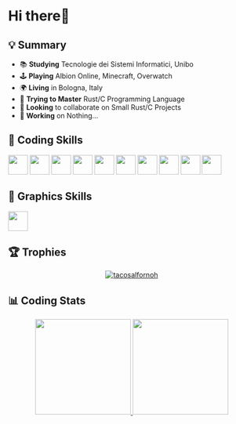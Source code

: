 # Hi there👋

## 💡 Summary

* 📚 <b>Studying</b> Tecnologie dei Sistemi Informatici, Unibo
* 🕹️ <b>Playing</b> Albion Online, Minecraft, Overwatch
* 🌍 <b>Living</b> in Bologna, Italy
* 🌱 <b>Trying to Master</b> Rust/C Programming Language
* 👯 <b>Looking</b> to collaborate on Small Rust/C Projects
* 🔭 <b>Working</b> on Nothing...

## 🗿 Coding Skills

<link rel="stylesheet" href="https://cdn.jsdelivr.net/gh/devicons/devicon@v2.15.1/devicon.min.css">          
<p align="left">  
<picture><img src="https://cdn.jsdelivr.net/gh/devicons/devicon/icons/rust/rust-original.svg" width="40" height="40"/></picture>
<picture><img src="https://cdn.jsdelivr.net/gh/devicons/devicon/icons/c/c-original.svg" width="40" height="40"/></picture>
<picture><img src="https://cdn.jsdelivr.net/gh/devicons/devicon/icons/html5/html5-original.svg" width="40" height="40"/></picture>
<picture><img src="https://cdn.jsdelivr.net/gh/devicons/devicon/icons/css3/css3-original.svg" width="40" height="40"/></picture>
<picture><img src="https://cdn.jsdelivr.net/gh/devicons/devicon/icons/javascript/javascript-original.svg" width="40" height="40"/></picture>
<picture><img src="https://cdn.jsdelivr.net/gh/devicons/devicon/icons/php/php-original.svg" width="40" height="40"/></picture>
<picture><img src="https://cdn.jsdelivr.net/gh/devicons/devicon/icons/mysql/mysql-original.svg" width="40" height="40"/></picture>
<picture><img src="https://cdn.jsdelivr.net/gh/devicons/devicon/icons/mongodb/mongodb-original.svg" width="40" height="40"/></picture>
<picture><img src="https://cdn.jsdelivr.net/gh/devicons/devicon/icons/git/git-original.svg" width="40" height="40"/></picture>
<picture><img src="https://images.seeklogo.com/logo-png/45/2/surrealdb-icon-logo-png_seeklogo-453809.png" width="40" height="40"/></picture>
</p>

## 🎨 Graphics Skills
<p>
<picture><img src="https://cdn.jsdelivr.net/gh/devicons/devicon/icons/illustrator/illustrator-plain.svg" width="40"/></picture> 
</p>

## 🏆 Trophies
<p align="center"> <a href="https://github.com/ryo-ma/github-profile-trophy"><img src="https://github-profile-trophy.vercel.app/?username=tacosalfornoh&theme=dark_lover&margin-w=15&margin-h=15&row=1" alt="tacosalfornoh" /></a> </p>

## 📊 Coding Stats
<div align="center" style="display: flex; justify-content: center;">
<a href="https://github.com/tacosalfornoh">
    <img height="195px" src="https://github-readme-stats.vercel.app/api?username=tacosalfornoh&theme=dracula&show_icons=true&hide_border=false&count_private=true" witdh="50%"/>
    <img height="195px" src="https://github-readme-stats.vercel.app/api/top-langs/?username=tacosalfornoh&layout=compact&langs_count=8&theme=dracula&hide=css,html,scss,jupyter%20notebook"/>
  </a>
</div>
